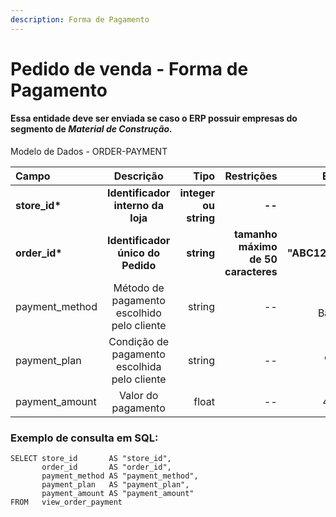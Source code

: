 ```yaml
---
description: Forma de Pagamento
---
```


# Pedido de venda - Forma de Pagamento

#### Essa entidade deve ser enviada se caso o ERP possuir empresas do segmento de _Material de Construção._

Modelo de Dados - ORDER-PAYMENT

| Campo | Descrição | Tipo | Restrições | Exemplo |
| :--- | :---: | ---: | ---: | ---: |
| **store\_id\*** | **Identificador interno da loja** | **integer ou string** | **--** | **1** |
| **order\_id\*** | **Identificador único do Pedido** | **string** | **tamanho máximo de 50 caracteres** | **"ABC1233233"** |
| payment\_method | Método de pagamento escolhido pelo cliente | string | -- | "Boleto Bancário" |
| payment\_plan | Condição de pagamento escolhida pelo cliente | string | -- | "À vista" |
| payment\_amount | Valor do pagamento | float | -- | 49.9999 |

### Exemplo de consulta em SQL:

```text
SELECT store_id       AS "store_id", 
       order_id       AS "order_id", 
       payment_method AS "payment_method", 
       payment_plan   AS "payment_plan", 
       payment_amount AS "payment_amount" 
FROM   view_order_payment
```

